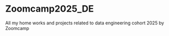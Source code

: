 # Zoomcamp2025_DE
All my home works and projects related to data engineering cohort 2025 by Zoomcamp 
